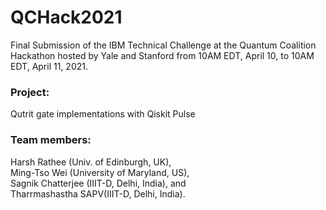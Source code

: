 # QCHack2021
 
Final Submission of the IBM Technical Challenge at the Quantum Coalition Hackathon hosted by Yale and Stanford from 10AM EDT, April 10, to 10AM EDT, April 11, 2021.<br>
### Project: 
Qutrit gate implementations with Qiskit Pulse<br>
### Team members:<br>
Harsh Rathee (Univ. of Edinburgh, UK),<br>
Ming-Tso Wei (University of Maryland, US),<br>
Sagnik Chatterjee (IIIT-D, Delhi, India), and <br>
Tharrmashastha SAPV(IIIT-D, Delhi, India).
